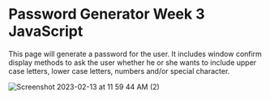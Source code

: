 # Password Generator Week 3 JavaScript

This page will generate a password for the user. It includes window confirm display methods to ask the user whether he or she wants to include upper case letters, lower case letters, numbers and/or special character.

![Screenshot 2023-02-13 at 11 59 44 AM (2)](https://user-images.githubusercontent.com/122085651/218536429-94848026-9337-49a0-906d-9b92dc7b4f6d.png)

